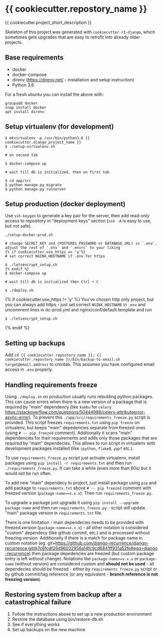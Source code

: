 {{ cookiecutter.repostory_name }}
===============================

{{ cookiecutter.project_short_description }}

Skeleton of this project was generated with `cookiecutter-rt-django`, which sometimes gets upgrades that are easy to retrofit into already older projects.

Base requirements
------------

* docker
* docker-compose
* direnv (https://direnv.net/ - installation and setup instruction)
* Python 3.6

For a fresh ubuntu you can install the above with:
```
groupadd docker
snap install docker
apt install direnv
```


Setup virtualenv (for development)
----------------------------------

```
$ mkvirtualenv -p /usr/bin/python3.6 {{ cookiecutter.django_project_name }}
$ ./setup-virtualenv.sh

# on second tab

$ docker-compose up

# wait till db is initialized, then on first tab

$ cd app/src
$ python manage.py migrate
$ python manage.py runserver

```

Setup production (docker deployment)
------------------------------------

Use `ssh-keygen` to generate a key pair for the server, then add read-only access to repository in "deployment keys" section (`ssh -A` is easy to use, but not safe).

```
./setup-docker-prod.sh

# change SECRET_KEY and (POSTGRES_PASSWORD or DATABASE_URL) in `.env`, adjust the rest of `.env` and `.envrc` to your liking
{% if cookiecutter.use_https == 'y'%}
# set correct NGINX_HOSTNAME if .env for https

$ ./letsencrypt_setup.sh
{% endif %}
$ docker-compose up

# wait till db is initialized then Ctrl + C

$ ./deploy.sh

```
{% if cookiecutter.use_https != 'y' %}
You've chosen http only project, but you can always add https - just set correct `NGINX_HOSTNAME` in `.env`
and uncomment lines in dc-prod.yml and nginx/conf/default.template and run
```
$ ./letsencrypt_setup.sh
```
{% endif %}

Setting up backups
------------------

Add `cd {{ cookiecutter.repostory_name }}; {{ cookiecutter.repostory_name }}/bin/backup-to-email.sh target@email.address` to crontab. This assumes you have configured email access in `.env` properly.


Handling requirements freeze
----------------------------

Using `./deploy.sh` on production usually runs rebulding python packages.
This can cause errors when there is a new version of a package that is required
by "main" dependency (like `kombu` for `celery` https://stackoverflow.com/questions/50444988/celery-attributeerror-async-error). To prevent this `./app/src/requirements_freeze.py`
script is provided. This script freezes `requirements.txt` using `pip freeze`
on virtualenv, but keeps "main" depedencies separate from freezed ones (using
`# -- pip freezed` comment). Additionally it scans "main" dependencies for their
requirements and adds only those packages that are required by "main" dependecies.
This allows to run script in virtualenv with development packages installed (like
`ipython`, `flake8`, `yapf` etc.).

To use `requirements_freeze.py` script just activate virtualenv, install packages
using `pip install -r requirements.txt` and then run `./requirements_freeze.py`.
It can take a while (even more than 60s) but it would not be run often.

To add new "main" dependecy to project, just install package using `pip` and
add package to `requirements.txt` above `# -- pip freezed` comment with freezed
version (`package-name==x.x.x`). Then run `requirements_freeze.py`.

To upgrade a package just upgrade it using `pip install --upgrade package-name`
and then run `requirements_freeze.py` - script will update "main" package version
in `requirements.txt` file.

There is one limitation - main dependecies needs to be provided with freezed version
(`package-name==x.x.x`) - all other notation is considered "custom" dependecy
(like github commit, etc.) and is processed without freezing version. Additionally
if there is a match for package name in custom notation (eg. git+https://github.com/django-recurrence/django-recurrence.git@7c6fcdf26d96032956a14fc9cd6841ff931a52fe#egg=django-recurrence)
then package depedencies are freezed (but custom package entry is left without change).
Notations like `package-name>=x.x.x` or `package-name` (without version) are considered
custom and **should not be used** - all dependecies should be freezed - either by
`requirements_freeze.py` script or by github commit/tag reference
(or any equivalent - **branch reference is not freezing version**)

Restoring system from backup after a catastrophical failure
-----------------------------------------------------------
1. Follow the instructions above to set up a new production environment
2. Restore the database using bin/restore-db.sh
3. See if everything works
4. Set up backups on the new machine
